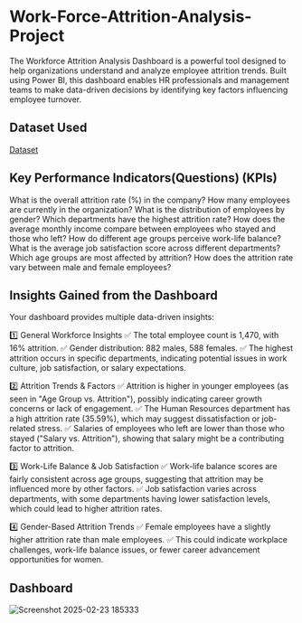 # Work-Force-Attrition-Analysis-Project
The Workforce Attrition Analysis Dashboard is a powerful tool designed to help organizations understand and analyze employee attrition trends. Built using Power BI, this dashboard enables HR professionals and management teams to make data-driven decisions by identifying key factors influencing employee turnover.
## Dataset Used
<a href="https://github.com/Rjrameez67/Work-Force-Attrition-Analysis-Project/blob/main/WorkForce%20Attrition%20Analysis%20Project.pbix">Dataset</a>
## Key Performance Indicators(Questions) (KPIs)
What is the overall attrition rate (%) in the company?
How many employees are currently in the organization?
What is the distribution of employees by gender?
Which departments have the highest attrition rate?
How does the average monthly income compare between employees who stayed and those who left?
How do different age groups perceive work-life balance?
What is the average job satisfaction score across different departments?
Which age groups are most affected by attrition?
How does the attrition rate vary between male and female employees?



## Insights Gained from the Dashboard
Your dashboard provides multiple data-driven insights:

1️⃣ General Workforce Insights
✅ The total employee count is 1,470, with 16% attrition.
✅ Gender distribution: 882 males, 588 females.
✅ The highest attrition occurs in specific departments, indicating potential issues in work culture, job satisfaction, or salary expectations.

2️⃣ Attrition Trends & Factors
✅ Attrition is higher in younger employees (as seen in "Age Group vs. Attrition"), possibly indicating career growth concerns or lack of engagement.
✅ The Human Resources department has a high attrition rate (35.59%), which may suggest dissatisfaction or job-related stress.
✅ Salaries of employees who left are lower than those who stayed ("Salary vs. Attrition"), showing that salary might be a contributing factor to attrition.

3️⃣ Work-Life Balance & Job Satisfaction
✅ Work-life balance scores are fairly consistent across age groups, suggesting that attrition may be influenced more by other factors.
✅ Job satisfaction varies across departments, with some departments having lower satisfaction levels, which could lead to higher attrition rates.

4️⃣ Gender-Based Attrition Trends
✅ Female employees have a slightly higher attrition rate than male employees.
✅ This could indicate workplace challenges, work-life balance issues, or fewer career advancement opportunities for women.
## Dashboard

![Screenshot 2025-02-23 185333](https://github.com/user-attachments/assets/9313f8b6-7308-43bc-b232-974c3ad82765)

